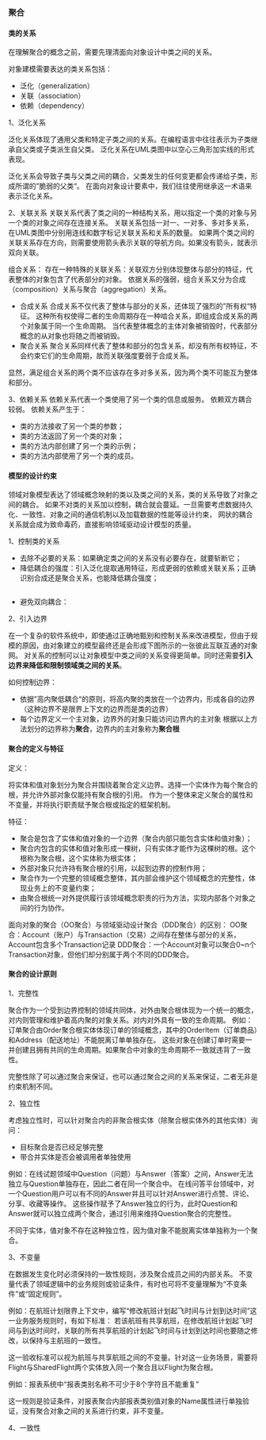 ### 聚合

#### 类的关系
在理解聚合的概念之前，需要先理清面向对象设计中类之间的关系。

对象建模需要表达的类关系包括：
- 泛化（generalization）
- 关联（association）
- 依赖（dependency）

1、泛化关系

泛化关系体现了通用父类和特定子类之间的关系。在编程语言中往往表示为子类继承自父类或子类派生自父类。
泛化关系在UML类图中以空心三角形加实线的形式表现。

泛化关系会导致子类与父类之间的耦合，父类发生的任何变更都会传递给子类，形成所谓的”脆弱的父类“。
在面向对象设计要素中，我们往往使用继承这一术语来表示泛化关系。

2、关联关系
关联关系代表了类之间的一种结构关系，用以指定一个类的对象与另一个类的对象之间存在连接关系。
关联关系包括一对一、一对多、多对多关系，在UML类图中分别用连线和数字标记关联关系和关系的数量。
如果两个类之间的关联关系存在方向，则需要使用箭头表示关联的导航方向。如果没有箭头，就表示双向关联。

组合关系：
存在一种特殊的关联关系：关联双方分别体现整体与部分的特征，代表整体的对象包含了代表部分的对象。
依据关系的强弱，组合关系又分为合成（composition）关系与聚合（aggregation）关系。

- 合成关系
合成关系不仅代表了整体与部分的关系，还体现了强烈的”所有权“特征。
这种所有权使得二者的生命周期存在一种啮合关系，即组成合成关系的两个对象属于同一个生命周期。
当代表整体概念的主体对象被销毁时，代表部分概念的从对象也将随之而被销毁。
- 聚合关系
聚合关系同样代表了整体和部分的包含关系，却没有所有权特征，不会约束它们的生命周期，故而关联强度要弱于合成关系。

显然，满足组合关系的两个类不应该存在多对多关系，因为两个类不可能互为整体和部分。

3、依赖关系
依赖关系代表一个类使用了另一个类的信息或服务。
依赖双方耦合较弱。
依赖关系产生于：
- 类的方法接收了另一个类的参数；
- 类的方法返回了另一个类的对象；
- 类的方法内部创建了另一个类的示例；
- 类的方法内部使用了另一个类的成员。

#### 模型的设计约束
领域对象模型表达了领域概念映射的类以及类之间的关系，类的关系导致了对象之间的耦合。
如果不对类的关系加以控制，耦合就会蔓延。一旦需要考虑数据持久化、一致性、对象之间的通信机制以及加载数据的性能等设计约束，
网状的耦合关系就会成为致命毒药，直接影响领域驱动设计模型的质量。

1、控制类的关系

- 去除不必要的关系：如果确定类之间的关系没有必要存在，就要斩断它；
- 降低耦合的强度：引入泛化提取通用特征，形成更弱的依赖或关联关系；正确识别合成还是聚合关系，也能降低耦合强度；
```java

```
- 避免双向耦合：

2、引入边界

在一个复杂的软件系统中，即使通过正确地甄别和控制关系来改进模型，但由于规模的原因，由对象建立的模型最终还是会形成下图所示的一张彼此互联互通的对象网。
对关系的控制可以让对象模型中类之间的关系变得更简单。同时还需要**引入边界来降低和限制领域类之间的关系**。

如何控制边界：
- 依据”高内聚低耦合“的原则，将高内聚的类放在一个边界内，形成各自的边界（这种边界不是限界上下文的边界而是类的边界）
- 每个边界定义一个主对象，边界外的对象只能访问边界内的主对象
根据以上方法划分的边界称为**聚合**，边界内的主对象称为**聚合根**

#### 聚合的定义与特征
定义：

将实体和值对象划分为聚合并围绕着聚合定义边界。选择一个实体作为每个聚合的根，并允许外部对象仅能持有聚合根的引用。
作为一个整体来定义聚合的属性和不变量，并将执行职责赋予聚合根或指定的框架机制。

特征：
- 聚合是包含了实体和值对象的一个边界（聚合内部只能包含实体和值对象）；
- 聚合内包含的实体和值对象形成一棵树，只有实体才能作为这棵树的根。这个根称为聚合根，这个实体称为根实体；
- 外部对象只允许持有聚合根的引用，以起到边界的控制作用；
- 聚合作为一个完整的领域概念整体，其内部会维护这个领域概念的完整性，体现业务上的不变量约束；
- 由聚合根统一对外提供履行该领域概念职责的行为方法，实现内部各个对象之间的行为协作。

面向对象的聚合（OO聚合）与领域驱动设计聚合（DDD聚合）的区别：
OO聚合：Account（账户）与Transaction（交易）之间存在整体与部分的关系，Account包含多个Transaction记录
DDD聚合：一个Account对象可以聚合0~n个Transaction对象，但他们却分别属于两个不同的DDD聚合。

#### 聚合的设计原则
1、完整性

聚合作为一个受到边界控制的领域共同体，对外由聚合根体现为一个统一的概念，对内则管理和维护着高内聚的对象关系。对内对外具有一致的生命周期。
例如：订单聚合由Order聚合根实体体现订单的领域概念，其中的OrderItem（订单商品）和Address（配送地址）不能脱离订单单独存在。
这些对象在创建订单时需要一并创建且拥有共同的生命周期。如果聚合中对象的生命周期不一致就违背了一致性。

完整性除了可以通过聚合来保证，也可以通过聚合之间的关系来保证，二者无非是约束机制不同。

2、独立性

考虑独立性时，可以针对聚合内的非聚合根实体（除聚合根实体外的其他实体）询问：
- 目标聚合是否已经足够完整
- 带合并实体是否会被调用者单独使用

例如：在线试题领域中Question（问题）与Answer（答案）之间，Answer无法独立与Question单独存在，因此二者在同一个聚合中。
在线问答平台领域中，对一个Question用户可以有不同的Answer并且可以针对Answer进行点赞、评论、分享、收藏等操作。
这些操作赋予了Answer独立的行为，此时Question和Answer就可以独立成两个聚合，通过引用来维持Question聚合的完整性。

不同于实体，值对象不存在这种独立性，因为值对象不能脱离实体单独称为一个聚合。

3、不变量

在数据发生变化时必须保持的一致性规则，涉及聚合成员之间的内部关系。
不变量代表了领域逻辑中的业务规则或验证条件，有时也可将不变量理解为“不变条件”或“固定规则”。

例如：在航班计划限界上下文中，编写“修改航班计划起飞时间与计划到达时间”这一业务服务规则时，有如下标准：
若该航班有共享航班，在修改航班计划起飞时间与到达时间时，关联的所有共享航班的计划起飞时间与计划到达时间也要随之修改，以保持与主航班的一致性。

这一验收标准可以视为航班与共享航班之间的不变量。针对这一业务场景，需要将Flight与SharedFlight两个实体放入同一个聚合且以Flight为聚合根。

例如：报表系统中“报表类别名称不可少于8个字符且不能重复”

这一规则是验证条件，对报表聚合内部报表类别值对象的Name属性进行单独验证，没有聚合对象之间的关系进行约束，非不变量。

4、一致性


